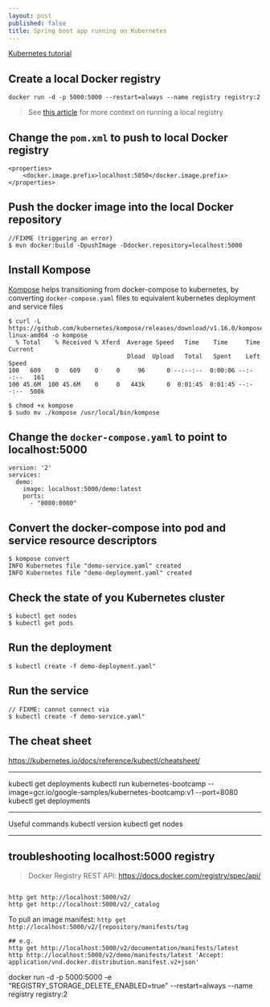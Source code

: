 ```yaml
---
layout: post
published: false
title: Spring boot app running on Kubernetes
---
```

[Kubernetes tutorial](https://kubernetes.io/docs/tutorials/kubernetes-basics/)

## Create a local Docker registry

```
docker run -d -p 5000:5000 --restart=always --name registry registry:2
```

> See [this article](https://blog.hasura.io/sharing-a-local-registry-for-minikube-37c7240d0615) for more context on running a local registry

## Change the `pom.xml` to push to local Docker registry

```
<properties>
    <docker.image.prefix>localhost:5050</docker.image.prefix>
</properties>
```

## Push the docker image into the local Docker repository
```
//FIXME (triggering an error)
$ mvn docker:build -DpushImage -Ddocker.repository=localhost:5000
```

## Install Kompose

[Kompose](https://github.com/kubernetes/kompose/blob/master/docs/getting-started.md) helps transitioning from docker-compose to kubernetes, by converting `docker-compose.yaml` files to equivalent kubernetes deployment and service files

```
$ curl -L https://github.com/kubernetes/kompose/releases/download/v1.16.0/kompose-linux-amd64 -o kompose
  % Total    % Received % Xferd  Average Speed   Time    Time     Time  Current
                                 Dload  Upload   Total   Spent    Left  Speed
100   609    0   609    0     0     96      0 --:--:--  0:00:06 --:--:--   161
100 45.6M  100 45.6M    0     0   443k      0  0:01:45  0:01:45 --:--:--  500k

$ chmod +x kompose
$ sudo mv ./kompose /usr/local/bin/kompose
```

## Change the `docker-compose.yaml` to point to localhost:5000

```
version: '2'
services:
  demo:
    image: localhost:5000/demo:latest
    ports:
      - "8080:8080"
```

## Convert the docker-compose into pod and service resource descriptors

```
$ kompose convert
INFO Kubernetes file "demo-service.yaml" created  
INFO Kubernetes file "demo-deployment.yaml" created
```

## Check the state of you Kubernetes cluster

```
$ kubectl get nodes
$ kubectl get pods
```

## Run the deployment
```
$ kubectl create -f demo-deployment.yaml"
```

## Run the service
```
// FIXME: cannot connect via 
$ kubectl create -f demo-service.yaml"
```


## The cheat sheet
https://kubernetes.io/docs/reference/kubectl/cheatsheet/



---


kubectl get deployments
kubectl run kubernetes-bootcamp --image=gcr.io/google-samples/kubernetes-bootcamp:v1 --port=8080
kubectl get deployments





---

Useful commands
kubectl version
kubectl get nodes

---

## troubleshooting localhost:5000 registry 


> Docker Registry REST API: https://docs.docker.com/registry/spec/api/

```

http get http://localhost:5000/v2/
http get http://localhost:5000/v2/_catalog
```


To pull an image manifest: `http get http://localhost:5000/v2/{repository/manifests/tag`
```
## e.g.
http get http://localhost:5000/v2/documentation/manifests/latest
http http://localhost:5000/v2/demo/manifests/latest 'Accept: application/vnd.docker.distribution.manifest.v2+json'
```



docker run -d -p 5000:5000 -e "REGISTRY_STORAGE_DELETE_ENABLED=true" --restart=always --name registry registry:2 
